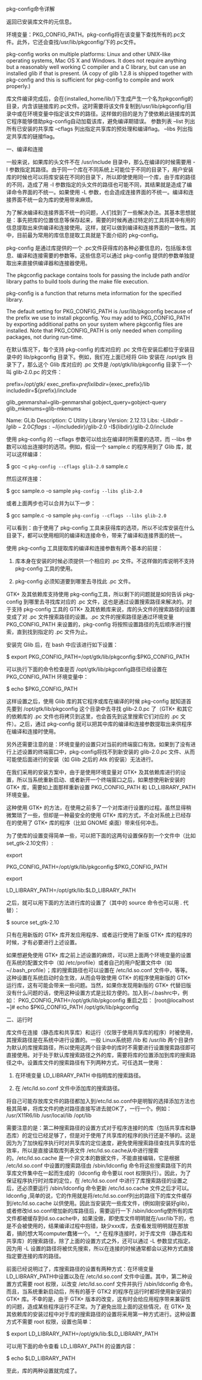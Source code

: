 pkg-config命令详解

返回已安装库文件的元信息。

环境变量：PKG_CONFIG_PATH。pkg-config将在该变量下查找所有的.pc文件。此外，它还会查找/usr/lib/pkgconfig/下的.pc文件。

pkg-config works on multiple platforms: Linux and other UNIX-like operating systems, Mac OS X and Windows. It does not require anything but a reasonably well working C compiler and a C library, but can use an installed glib if that is present. (A copy of glib 1.2.8 is shipped together with pkg-config and this is sufficient for pkg-config to compile and work properly.)

库文件编译完成后，会在{installed_home/lib/}下生成产生一个名为pkgconfig的目录，内含该链接库的.pc文件。这时需要将该文件复制到/usr/lib/pkgconfig/目录中或在环境变量中指定该文件的路径。这样做的目的是为了使依赖此链接库的其它程序能够借助pkg-config自动加载该库，避免编译期错误。
参数列表
–list     列出所有已安装的共享库
–cflags     列出指定共享库的预处理和编译flag。
–libs     列出指定共享库的链接flag。

 

 

一、编译和连接

一般来说，如果库的头文件不在 /usr/include 目录中，那么在编译的时候需要用 -I 参数指定其路径。由于同一个库在不同系统上可能位于不同的目录下，用户安装库的时候也可以将库安装在不同的目录下，所以即使使用同一个库，由于库的路径的不同，造成了用 -I 参数指定的头文件的路径也可能不同，其结果就是造成了编译命令界面的不统一。如果使用 -L 参数，也会造成连接界面的不统一。编译和连接界面不统一会为库的使用带来麻烦。

为了解决编译和连接界面不统一的问题，人们找到了一些解决办法。其基本思想就是：事先把库的位置信息等保存起来，需要的时候再通过特定的工具将其中有用的信息提取出来供编译和连接使用。这样，就可以做到编译和连接界面的一致性。其中，目前最为常用的库信息提取工具就是下面介绍的 pkg-config。

pkg-config 是通过库提供的一个 .pc文件获得库的各种必要信息的，包括版本信息、编译和连接需要的参数等。这些信息可以通过 pkg-config 提供的参数单独提取出来直接供编译器和连接器使用。

The pkgconfig package contains tools for passing the include path and/or library paths to build tools during the make file execution.

pkg-config is a function that returns meta information for the specified library.

The default setting for PKG_CONFIG_PATH is /usr/lib/pkgconfig because of the prefix we use to install pkgconfig. You may add to PKG_CONFIG_PATH by exporting additional paths on your system where pkgconfig files are installed. Note that PKG_CONFIG_PATH is only needed when compiling packages, not during run-time.

在默认情况下，每个支持 pkg-config 的库对应的 .pc 文件在安装后都位于安装目录中的 lib/pkgconfig 目录下。例如，我们在上面已经将 Glib 安装在 /opt/gtk 目录下了，那么这个 Glib 库对应的 .pc 文件是 /opt/gtk/lib/pkgconfig 目录下一个叫 glib-2.0.pc 的文件：

prefix=/opt/gtk/ exec_prefix=${prefix} libdir=${exec_prefix}/lib includedir=${prefix}/include

glib_genmarshal=glib-genmarshal gobject_query=gobject-query glib_mkenums=glib-mkenums

Name: GLib Description: C Utility Library Version: 2.12.13 Libs: -L${libdir} -lglib-2.0 Cflags: -I${includedir}/glib-2.0 -I${libdir}/glib-2.0/include

使用 pkg-config 的 --cflags 参数可以给出在编译时所需要的选项，而 --libs 参数可以给出连接时的选项。例如，假设一个 sample.c 的程序用到了 Glib 库，就可以这样编译：

$ gcc -c `pkg-config --cflags glib-2.0` sample.c

然后这样连接：

$ gcc sample.o -o sample `pkg-config --libs glib-2.0`

或者上面两步也可以合并为以下一步：

$ gcc sample.c -o sample `pkg-config --cflags --libs glib-2.0`

可以看到：由于使用了 pkg-config 工具来获得库的选项，所以不论库安装在什么目录下，都可以使用相同的编译和连接命令，带来了编译和连接界面的统一。

使用 pkg-config 工具提取库的编译和连接参数有两个基本的前提：

  1. 库本身在安装的时候必须提供一个相应的 .pc 文件。不这样做的库说明不支持 pkg-config 工具的使用。

  2. pkg-config 必须知道要到哪里去寻找此 .pc 文件。

GTK+ 及其依赖库支持使用 pkg-config工具，所以剩下的问题就是如何告诉 pkg-config 到哪里去寻找库对应的 .pc 文件，这也是通过设置搜索路径来解决的。对于支持 pkg-config 工具的 GTK+ 及其依赖库来说，库的头文件的搜索路径的设置变成了对 .pc 文件搜索路径的设置。.pc 文件的搜索路径是通过环境变量 PKG_CONFIG_PATH 来设置的，pkg-config 将按照设置路径的先后顺序进行搜索，直到找到指定的 .pc 文件为止。

安装完 Glib 后，在 bash 中应该进行如下设置：

$ export PKG_CONFIG_PATH=/opt/gtk/lib/pkgconfig:$PKG_CONFIG_PATH

可以执行下面的命令检查是否 /opt/gtk/lib/pkgconfig路径已经设置在 PKG_CONFIG_PATH 环境变量中：

$ echo $PKG_CONFIG_PATH

这样设置之后，使用 Glib 库的其它程序或库在编译的时候 pkg-config 就知道首先要到 /opt/gtk/lib/pkgconfig 这个目录中去寻找 glib-2.0.pc 了（GTK+ 和其它的依赖库的 .pc 文件也将拷贝到这里，也会首先到这里搜索它们对应的 .pc 文件）。之后，通过 pkg-config 就可以把其中库的编译和连接参数提取出来供程序在编译和连接时使用。

另外还需要注意的是：环境变量的设置只对当前的终端窗口有效。如果到了没有进行上述设置的终端窗口中，pkg-config将找不到新安装的 glib-2.0.pc 文件、从而可能使后面进行的安装（如 Glib 之后的 Atk 的安装）无法进行。

在我们采用的安装方案中，由于是使用环境变量对 GTK+ 及其依赖库进行的设置，所以当系统重新启动、或者新开一个终端窗口之后，如果想使用新安装的 GTK+ 库，需要如上面那样重新设置 PKG_CONFIG_PATH 和 LD_LIBRARY_PATH 环境变量。

这种使用 GTK+ 的方法，在使用之前多了一个对库进行设置的过程。虽然显得稍微繁琐了一些，但却是一种最安全的使用 GTK+ 库的方式，不会对系统上已经存在的使用了 GTK+ 库的程序（比如 GNOME 桌面）带来任何冲击。

为了使库的设置变得简单一些，可以把下面的这两句设置保存到一个文件中（比如 set_gtk-2.10文件）:

export

PKG_CONFIG_PATH=/opt/gtk/lib/pkgconfig:$PKG_CONFIG_PATH

export

LD_LIBRARY_PATH=/opt/gtk/lib:$LD_LIBRARY_PATH

之后，就可以用下面的方法进行库的设置了（其中的 source 命令也可以用 . 代替）：

$ source set_gtk-2.10

只有在用新版的 GTK+ 库开发应用程序、或者运行使用了新版 GTK+ 库的程序的时候，才有必要进行上述设置。

如果想避免使用 GTK+ 库之前上述设置的麻烦，可以把上面两个环境变量的设置在系统的配置文件中（如 /etc/profile）或者自己的用户配置文件中（如 ~/.bash_profile）；库的搜索路径也可以设置在 /etc/ld.so.conf 文件中，等等。这种设置在系统启动时会生效，从而会导致使用 GTK+ 的程序使用新版的 GTK+ 运行库，这有可能会带来一些问题。当然，如果你发现用新版的 GTK+ 代替旧版没有什么问题的话，使用这种设置方式是比较方便的。加入到~/.bashrc中，例如： PKG_CONFIG_PATH=/opt/gtk/lib/pkgconfig 重启之后： [root@localhost ~]# echo $PKG_CONFIG_PATH /opt/gtk/lib/pkgconfig


二、运行时

库文件在连接（静态库和共享库）和运行（仅限于使用共享库的程序）时被使用，其搜索路径是在系统中进行设置的。一般 Linux系统把 /lib 和 /usr/lib 两个目录作为默认的库搜索路径，所以使用这两个目录中的库时不需要进行设置搜索路径即可直接使用。对于处于默认库搜索路径之外的库，需要将库的位置添加到库的搜索路径之中。设置库文件的搜索路径有下列两种方式，可任选其一使用：

  1. 在环境变量 LD_LIBRARY_PATH 中指明库的搜索路径。

  2. 在 /etc/ld.so.conf 文件中添加库的搜索路径。

将自己可能存放库文件的路径都加入到/etc/ld.so.conf中是明智的选择添加方法也极其简单，将库文件的绝对路径直接写进去就OK了，一行一个。例如： /usr/X11R6/lib /usr/local/lib /opt/lib

需要注意的是：第二种搜索路径的设置方式对于程序连接时的库（包括共享库和静态库）的定位已经足够了，但是对于使用了共享库的程序的执行还是不够的。这是因为为了加快程序执行时对共享库的定位速度，避免使用搜索路径查找共享库的低效率，所以是直接读取库列表文件 /etc/ld.so.cache从中进行搜索的。/etc/ld.so.cache 是一个非文本的数据文件，不能直接编辑，它是根据 /etc/ld.so.conf 中设置的搜索路径由 /sbin/ldconfig 命令将这些搜索路径下的共享库文件集中在一起而生成的（ldconfig 命令要以 root 权限执行）。因此，为了保证程序执行时对库的定位，在 /etc/ld.so.conf 中进行了库搜索路径的设置之后，还必须要运行 /sbin/ldconfig 命令更新 /etc/ld.so.cache 文件之后才可以。ldconfig ,简单的说，它的作用就是将/etc/ld.so.conf列出的路径下的库文件缓存到/etc/ld.so.cache 以供使用。因此当安装完一些库文件，(例如刚安装好glib)，或者修改ld.so.conf增加新的库路径后，需要运行一下 /sbin/ldconfig使所有的库文件都被缓存到ld.so.cache中，如果没做，即使库文件明明就在/usr/lib下的，也是不会被使用的，结果编译过程中抱错，缺少xxx库，去查看发现明明就在那放着，搞的想大骂computer蠢猪一个。 ^_^ 在程序连接时，对于库文件（静态库和共享库）的搜索路径，除了上面的设置方式之外，还可以通过 -L 参数显式指定。因为用 -L 设置的路径将被优先搜索，所以在连接的时候通常都会以这种方式直接指定要连接的库的路径。


前面已经说明过了，库搜索路径的设置有两种方式：在环境变量 LD_LIBRARY_PATH中设置以及在 /etc/ld.so.conf 文件中设置。其中，第二种设置方式需要 root 权限，以改变 /etc/ld.so.conf 文件并执行 /sbin/ldconfig 命令。而且，当系统重新启动后，所有的基于 GTK2 的程序在运行时都将使用新安装的 GTK+ 库。不幸的是，由于 GTK+ 版本的改变，这有时会给应用程序带来兼容性的问题，造成某些程序运行不正常。为了避免出现上面的这些情况，在 GTK+ 及其依赖库的安装过程中对于库的搜索路径的设置将采用第一种方式进行。这种设置方式不需要 root 权限，设置也简单：

$ export LD_LIBRARY_PATH=/opt/gtk/lib:$LD_LIBRARY_PATH

可以用下面的命令查看 LD_LIBRAY_PATH 的设置内容：

$ echo $LD_LIBRARY_PATH

至此，库的两种设置就完成了。 